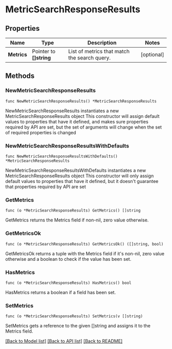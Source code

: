 # MetricSearchResponseResults

## Properties

Name | Type | Description | Notes
------------ | ------------- | ------------- | -------------
**Metrics** | Pointer to **[]string** | List of metrics that match the search query. | [optional] 

## Methods

### NewMetricSearchResponseResults

`func NewMetricSearchResponseResults() *MetricSearchResponseResults`

NewMetricSearchResponseResults instantiates a new MetricSearchResponseResults object
This constructor will assign default values to properties that have it defined,
and makes sure properties required by API are set, but the set of arguments
will change when the set of required properties is changed

### NewMetricSearchResponseResultsWithDefaults

`func NewMetricSearchResponseResultsWithDefaults() *MetricSearchResponseResults`

NewMetricSearchResponseResultsWithDefaults instantiates a new MetricSearchResponseResults object
This constructor will only assign default values to properties that have it defined,
but it doesn't guarantee that properties required by API are set

### GetMetrics

`func (o *MetricSearchResponseResults) GetMetrics() []string`

GetMetrics returns the Metrics field if non-nil, zero value otherwise.

### GetMetricsOk

`func (o *MetricSearchResponseResults) GetMetricsOk() ([]string, bool)`

GetMetricsOk returns a tuple with the Metrics field if it's non-nil, zero value otherwise
and a boolean to check if the value has been set.

### HasMetrics

`func (o *MetricSearchResponseResults) HasMetrics() bool`

HasMetrics returns a boolean if a field has been set.

### SetMetrics

`func (o *MetricSearchResponseResults) SetMetrics(v []string)`

SetMetrics gets a reference to the given []string and assigns it to the Metrics field.


[[Back to Model list]](../README.md#documentation-for-models) [[Back to API list]](../README.md#documentation-for-api-endpoints) [[Back to README]](../README.md)


